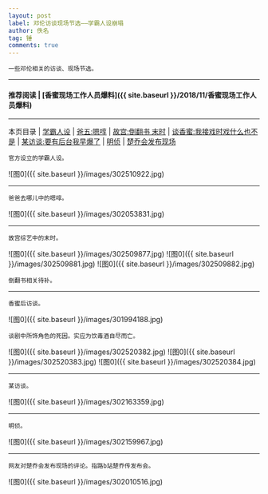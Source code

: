 ```yaml
---
layout: post
label: 邓伦访谈现场节选——学霸人设崩塌
author: 佚名
tag: 锤
comments: true
---
```


    一些邓伦相关的访谈、现场节选。
    
---

#### 推荐阅读 | [香蜜现场工作人员爆料]({{ site.baseurl }}/2018/11/香蜜现场工作人员爆料) 

---
本页目录 \| [学霸人设](#dxjjg) \| [爸五:嗯啍](#dxjjb) \| [故宫:倒翻书 末时](#dxjja) \| [谈香蜜:我接戏时戏什么也不是](#dxjjd)  \| [某访谈:要有后台我早爆了](#dxjjc) \| [明侦](#dxjjf) \| [楚乔会发布现场](#dxjje)


<a name="dxjjg"></a>

    官方设立的学霸人设。
    
![图0]({{ site.baseurl }}/images/302510922.jpg)

---
    
<a name="dxjjb"></a>

    爸爸去哪儿中的嗯啍。
    
![图0]({{ site.baseurl }}/images/302053831.jpg)

---

<a name="dxjja"></a>

    故宫综艺中的末时。
    
![图0]({{ site.baseurl }}/images/302509877.jpg)
![图0]({{ site.baseurl }}/images/302509881.jpg)
![图0]({{ site.baseurl }}/images/302509882.jpg)

    倒翻书相关待补。


---

<a name="dxjjd"></a>

    香蜜后访谈。
    
![图0]({{ site.baseurl }}/images/301994188.jpg)

    谈剧中所饰角色的死因。实应为饮毒酒自尽而亡。
    
![图0]({{ site.baseurl }}/images/302520382.jpg)
![图0]({{ site.baseurl }}/images/302520383.jpg)
![图0]({{ site.baseurl }}/images/302520384.jpg)
    
    
    
---

<a name="dxjjc"></a>

    某访谈。
    
![图0]({{ site.baseurl }}/images/302163359.jpg)

---

<a name="dxjjf"></a>

    明侦。
    
![图0]({{ site.baseurl }}/images/302159967.jpg)


---

<a name="dxjje"></a>
    
    网友对楚乔会发布现场的评论。指路b站楚乔传发布会。
    
![图0]({{ site.baseurl }}/images/302010516.jpg)